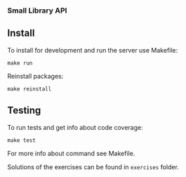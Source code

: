 ### Small Library API

Install
-------

To install for development and run the server use Makefile:

`make run`

Reinstall packages:

`make reinstall`

Testing
-------

To run tests and get info about code coverage:

`make test`


For more info about command see Makefile.


Solutions of the exercises can be found in `exercises` folder.